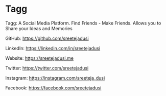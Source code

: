# Tagg
Tagg: A Social Media Platform. Find Friends - Make Friends. Allows you to Share your Ideas and Memories

GitHub: https://github.com/sreetejadusi

LinkedIn: https://linkedin.com/in/sreetejadusi

Website: https://sreetejadusi.me

Twitter: https://twitter.com/sreetejadusi

Instagram: https://instagram.com/sreeteja_dusi

Facebook: https://facebook.com/sreetejadusi
